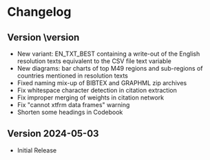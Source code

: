 # Changelog



## Version \version

- New variant: EN_TXT_BEST containing a write-out of the English resolution texts equivalent to the CSV file text variable
- New diagrams: bar charts of top M49 regions and sub-regions of countries mentioned in resolution texts
- Fixed naming mix-up of BIBTEX and GRAPHML zip archives
- Fix whitespace character detection in citation extraction
- Fix improper merging of weights in citation network
- Fix "cannot xtfrm data frames" warning
- Shorten some headings in Codebook


## Version 2024-05-03

- Initial Release
